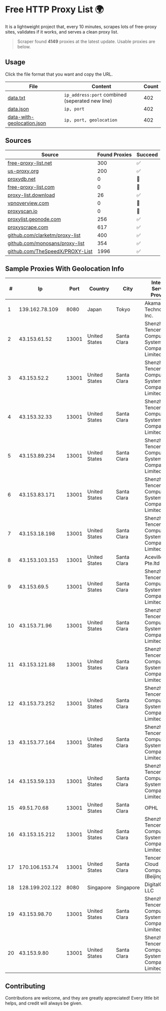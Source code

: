 
# Free HTTP Proxy List 🌍

It is a lightweight project that, every 10 minutes, scrapes lots of free-proxy sites, validates if it works, and serves a clean proxy list.


> Scraper found **4149** proxies at the latest update. Usable proxies are below.

## Usage

Click the file format that you want and copy the URL.


|File|Content|Count|
|----|-------|-----|
|[data.txt](https://raw.githubusercontent.com/themiralay/Proxy-List-World/master/data.txt)|`ip_address:port` combined (seperated new line)|402|
|[data.json](https://raw.githubusercontent.com/themiralay/Proxy-List-World/master/data.json)|`ip, port`|402|
|[data-with-geolocation.json](https://raw.githubusercontent.com/themiralay/Proxy-List-World/master/data-with-geolocation.json)|`ip, port, geolocation`|402|

## Sources

|Source|Found Proxies|Succeed|
|------|-------------|-------|
|[free-proxy-list.net](https://free-proxy-list.net)|300|✅|
|[us-proxy.org](https://www.us-proxy.org)|200|✅|
|[proxydb.net](http://proxydb.net)|0|🚫|
|[free-proxy-list.com](https://free-proxy-list.com/?page=&port=&type%5B%5D=http&type%5B%5D=https&up_time=0&search=Search)|0|🚫|
|[proxy-list.download](https://www.proxy-list.download/HTTP)|26|✅|
|[vpnoverview.com](https://vpnoverview.com/privacy/anonymous-browsing/free-proxy-servers)|0|🚫|
|[proxyscan.io](https://www.proxyscan.io)|0|🚫|
|[proxylist.geonode.com](https://proxylist.geonode.com/api/proxy-list?limit=300&page=1&sort_by=lastChecked&sort_type=desc&protocols=http,https)|256|✅|
|[proxyscrape.com](https://api.proxyscrape.com/v2/?request=displayproxies&protocol=http&timeout=10000&country=all&ssl=all&anonymity=all)|617|✅|
|[github.com/clarketm/proxy-list](https://raw.githubusercontent.com/clarketm/proxy-list/master/proxy-list-raw.txt)|400|✅|
|[github.com/monosans/proxy-list](https://raw.githubusercontent.com/monosans/proxy-list/main/proxies/http.txt)|354|✅|
|[github.com/TheSpeedX/PROXY-List](https://raw.githubusercontent.com/TheSpeedX/PROXY-List/master/http.txt)|1996|✅|


## Sample Proxies With Geolocation Info

|#|Ip|Port|Country|City|Internet Service Provider|
|-|--|----|-------|----|-------------------------|
|1|139.162.78.109|8080|Japan|Tokyo|Akamai Technologies, Inc.|
|2|43.153.61.52|13001|United States|Santa Clara|Shenzhen Tencent Computer Systems Company Limited|
|3|43.153.52.2|13001|United States|Santa Clara|Shenzhen Tencent Computer Systems Company Limited|
|4|43.153.32.33|13001|United States|Santa Clara|Shenzhen Tencent Computer Systems Company Limited|
|5|43.153.89.234|13001|United States|Santa Clara|Shenzhen Tencent Computer Systems Company Limited|
|6|43.153.83.171|13001|United States|Santa Clara|Shenzhen Tencent Computer Systems Company Limited|
|7|43.153.18.198|13001|United States|Santa Clara|Shenzhen Tencent Computer Systems Company Limited|
|8|43.153.103.153|13001|United States|Santa Clara|Aceville Pte.ltd|
|9|43.153.69.5|13001|United States|Santa Clara|Shenzhen Tencent Computer Systems Company Limited|
|10|43.153.71.96|13001|United States|Santa Clara|Shenzhen Tencent Computer Systems Company Limited|
|11|43.153.121.88|13001|United States|Santa Clara|Shenzhen Tencent Computer Systems Company Limited|
|12|43.153.73.252|13001|United States|Santa Clara|Shenzhen Tencent Computer Systems Company Limited|
|13|43.153.77.164|13001|United States|Santa Clara|Shenzhen Tencent Computer Systems Company Limited|
|14|43.153.59.133|13001|United States|Santa Clara|Shenzhen Tencent Computer Systems Company Limited|
|15|49.51.70.68|13001|United States|Santa Clara|OPHL|
|16|43.153.15.212|13001|United States|Santa Clara|Shenzhen Tencent Computer Systems Company Limited|
|17|170.106.153.74|13001|United States|Santa Clara|Tencent Cloud Computing (Beijing) Co|
|18|128.199.202.122|8080|Singapore|Singapore|DigitalOcean, LLC|
|19|43.153.98.70|13001|United States|Santa Clara|Shenzhen Tencent Computer Systems Company Limited|
|20|43.153.9.80|13001|United States|Santa Clara|Shenzhen Tencent Computer Systems Company Limited|



## Contributing

Contributions are welcome, and they are greatly appreciated! Every
little bit helps, and credit will always be given.

